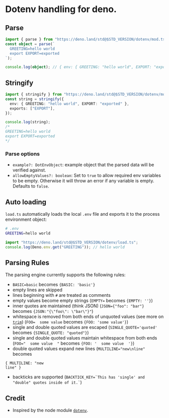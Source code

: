 # Dotenv handling for deno.

## Parse

```ts
import { parse } from "https://deno.land/std@$STD_VERSION/dotenv/mod.ts";
const object = parse(`
  GREETING=hello world
  export EXPORT=exported
`);

console.log(object); // { env: { GREETING: "hello world", EXPORT: "exported" }, exports: ["EXPORT"] }
```

## Stringify

```ts
import { stringify } from "https://deno.land/std@$STD_VERSION/dotenv/mod.ts";
const string = stringify({
  env: { GREETING: "hello world", EXPORT: "exported" },
  exports: ["EXPORT"],
});

console.log(string);
/*
GREETING=hello world
export EXPORT=exported
*/
```

### Parse options

- `example?: DotEnvObject`: example object that the parsed data will be verified
  against.
- `allowEmptyValues?: boolean`: Set to `true` to allow required env variables to
  be empty. Otherwise it will throw an error if any variable is empty. Defaults
  to `false`.

## Auto loading

`load.ts` automatically loads the local `.env` file and exports it to the
process environment object:

```sh
# .env
GREETING=hello world
```

```ts
import "https://deno.land/std@$STD_VERSION/dotenv/load.ts";
console.log(Deno.env.get("GREETING")); // hello world
```

## Parsing Rules

The parsing engine currently supports the following rules:

- `BASIC=basic` becomes `{BASIC: 'basic'}`
- empty lines are skipped
- lines beginning with `#` are treated as comments
- empty values become empty strings (`EMPTY=` becomes `{EMPTY: ''}`)
- inner quotes are maintained (think JSON) (`JSON={"foo": "bar"}` becomes
  `{JSON:"{\"foo\": \"bar\"}"`)
- whitespace is removed from both ends of unquoted values (see more on
  [`trim`](https://developer.mozilla.org/en-US/docs/Web/JavaScript/Reference/Global_Objects/String/Trim))
  (`FOO=  some value` becomes `{FOO: 'some value'}`)
- single and double quoted values are escaped (`SINGLE_QUOTE='quoted'` becomes
  `{SINGLE_QUOTE: "quoted"}`)
- single and double quoted values maintain whitespace from both ends
  (`FOO="  some value  "` becomes `{FOO: '  some value  '}`)
- double quoted values expand new lines (`MULTILINE="new\nline"` becomes

```
{ MULTILINE: "new
line" }
```

- backticks are supported
  (`` BACKTICK_KEY=`This has 'single' and "double" quotes inside of it.` ``)

## Credit

- Inspired by the node module [`dotenv`](https://github.com/motdotla/dotenv).
